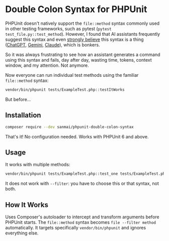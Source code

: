# Double Colon Syntax for PHPUnit

PHPUnit doesn't natively support the `file::method` syntax commonly used in other testing frameworks, such as pytest (`pytest test_file.py::test_method`). However, I found that AI assistants frequently suggest this syntax and even [strongly believe](https://tonsky.me/blog/gaslight-driven-development/) this syntax is a thing ([ChatGPT](https://chatgpt.com/s/t_687dfae8a4a481919793103c446e4d4f), [Gemini](https://g.co/gemini/share/402ff27b5910), [Claude](https://claude.ai/share/a1a12793-0eeb-4214-9d0a-87de3d4b5de2)), which is bonkers.

So it was always frustrating to see how an assistant generates a command using this syntax and fails, day after day, wasting time, tokens, context window, and my attention. Not anymore.

Now everyone can run individual test methods using the familiar `file::method` syntax:

```bash
vendor/bin/phpunit tests/ExampleTest.php::testItWorks
```

But before...

## Installation

```bash
composer require --dev sanmai/phpunit-double-colon-syntax
```

That's it! No configuration needed. Works with PHPUnit 6 and above.

## Usage

It works with multiple methods:

```bash
vendor/bin/phpunit tests/ExampleTest.php::test_one tests/ExampleTest.php::test_two
```

It does not work with `--filter`: you have to choose this or that syntax, not both.

## How It Works

Uses Composer's autoloader to intercept and transform arguments before PHPUnit starts. The `file::method` syntax becomes `file --filter method` automatically. It targets specifically `vendor/bin/phpunit` and ignores everything else.

